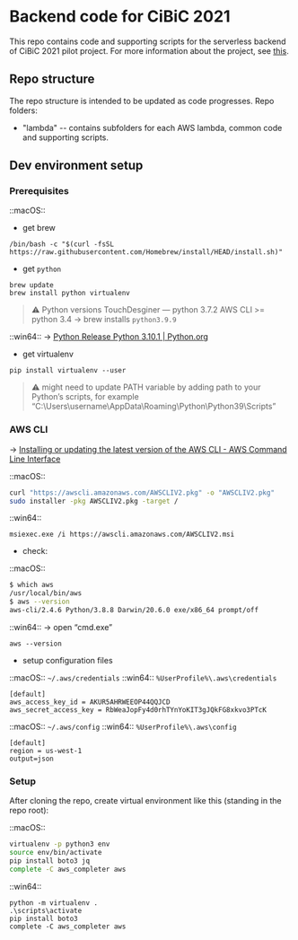 # Backend code for CiBiC 2021

This repo contains code and supporting scripts for the serverless backend of CiBiC 2021 pilot project. For more information about the project, see [this](https://remap.ucla.edu/cibic-civic-bicycle-commuting/).

## Repo structure

The repo structure is intended to be updated as code progresses.
Repo folders:
* "lambda" -- contains subfolders for each AWS lambda, common code and supporting scripts.

## Dev environment setup

### Prerequisites

::macOS::
* get brew
```
/bin/bash -c "$(curl -fsSL https://raw.githubusercontent.com/Homebrew/install/HEAD/install.sh)"
```

* get `python`
```
brew update
brew install python virtualenv
```

> ⚠️ Python versions
> TouchDesginer — python 3.7.2
> AWS CLI >= python 3.4
> -> brew installs `python3.9.9`

::win64::
-> [Python Release Python 3.10.1 | Python.org](https://www.python.org/downloads/release/python-3101/)

* get virtualenv
```
pip install virtualenv --user
```

> ⚠️
> might need to update PATH variable by adding path to your Python’s scripts, for example “C:\Users\username\AppData\Roaming\Python\Python39\Scripts”

### AWS CLI
-> [Installing or updating the latest version of the AWS CLI - AWS Command Line Interface](https://docs.aws.amazon.com/cli/latest/userguide/getting-started-install.html)

::macOS::
```bash
curl "https://awscli.amazonaws.com/AWSCLIV2.pkg" -o "AWSCLIV2.pkg"
sudo installer -pkg AWSCLIV2.pkg -target /
```

::win64::
```
msiexec.exe /i https://awscli.amazonaws.com/AWSCLIV2.msi
```

* check:

::macOS::
```bash
$ which aws
/usr/local/bin/aws
$ aws --version
aws-cli/2.4.6 Python/3.8.8 Darwin/20.6.0 exe/x86_64 prompt/off
```

::win64::
-> open “cmd.exe”
```
aws --version
```

* setup configuration files

::macOS::  `~/.aws/credentials`
::win64::  `%UserProfile%\.aws\credentials`
```
[default]
aws_access_key_id = AKUR5AHRWEEOP44QQJCD
aws_secret_access_key = RbWeaJopFy4d0rhTYnYoKIT3gJQkFG8xkvo3PTcK
```

::macOS::  `~/.aws/config`
::win64::  `%UserProfile%\.aws\config`
```
[default]
region = us-west-1
output=json
```

### Setup

After cloning the repo, create virtual environment like this (standing in the repo root):

::macOS::
```bash
virtualenv -p python3 env
source env/bin/activate
pip install boto3 jq
complete -C aws_completer aws
```

::win64::
```
python -m virtualenv .
.\scripts\activate
pip install boto3
complete -C aws_completer aws
```
